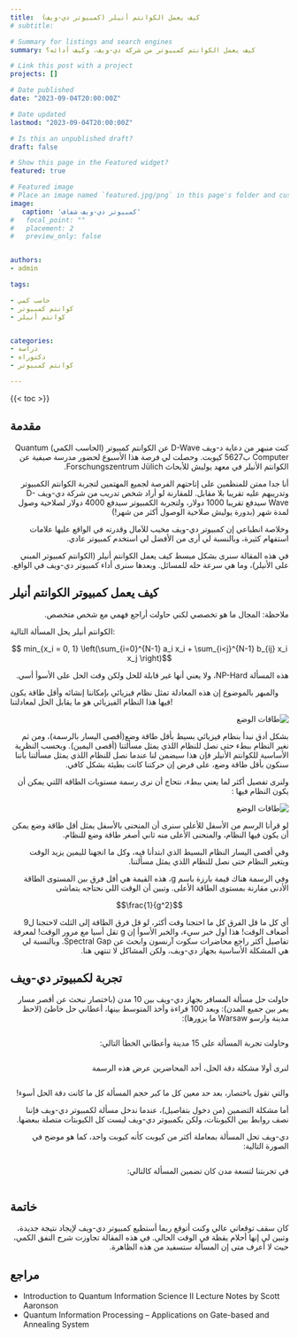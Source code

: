```yaml
---
title:  كيف يعمل الكوانتم أنيلر (كمبيوتر دي-ويف)
# subtitle: 

# Summary for listings and search engines
summary: كيف يعمل الكوانتم كمبيوتر من شركة دي-ويف، وكيف أدائه؟

# Link this post with a project
projects: []

# Date published
date: "2023-09-04T20:00:00Z"

# Date updated
lastmod: "2023-09-04T20:00:00Z"

# Is this an unpublished draft?
draft: false

# Show this page in the Featured widget?
featured: true

# Featured image
# Place an image named `featured.jpg/png` in this page's folder and customize its options here.
image:
   caption: 'كمبيوتر دي-ويف شفاف'
#   focal_point: ""
#   placement: 2
#   preview_only: false


authors:
- admin

tags:

- حاسب كمي
- كوانتم كمبيوتر
- كوانتم أنيلر


categories:
- دراسة
- دكتوراه
- كوانتم كمبيوتر

---
```


<style>
h1, h2, h3, h4, h5, h6, h7
{
font-weight: bold; // it was normal
}
</style>
{{< toc >}}


## مقدمة
<p dir="rtl">
كنت منبهر من دعاية د-ويف D-Wave عن الكوانتم كمبيوتر (الحاسب الكمي) Quantum Computer ب5627 كيوبت. وحصلت لي فرصة هذا الأسبوع لحضور مدرسة صيفية عن الكوانتم الأنيلر في معهد يوليش للأبحاث Forschungszentrum Jülich.
 </p>


<p dir="rtl">
أنا جدا ممتن للمنظمين على إتاحتهم الفرصة لجميع المهتمين لتجربة الكوانتم الكمبيوتر  وتدريبهم عليه تقريبا بلا مقابل. للمقارنة لو أراد شخص تدريب من شركة دي-ويف D-Wave سيدفع تقريبا 1000 دولار، ولتجربة الكمبيوتر سيدفع 4000 دولار لصلاحية وصول لمدة شهر (بدورة يوليش صلاحية الوصول أكثر من شهر!)
</p>

<p dir="rtl">
وخلاصة انطباعي إن كمبيوتر دي-ويف مخيب للآمال وقدرته في الواقع عليها علامات استفهام كثيرة، وبالنسبة لي أرى من الأفضل لي استخدم كمبيوتر عادي.</p>


<p dir="rtl">
 في هذه المقالة سنرى بشكل مبسط كيف يعمل الكوانتم أنيلر (الكوانتم كمبيوتر المبني على الأنيلر)، وما هي سرعة حله للمسائل. وبعدها سنرى أداء كمبيوتر دي-ويف في الواقع.

</p>

## كيف يعمل كمبيوتر الكوانتم أنيلر
<p dir="rtl">
ملاحظة: المجال ما هو تخصصي لكني حاولت أراجع فهمي مع شخص متخصص.


الكوانتم أنيلر يحل المسألة التالية:
</p>

$$ min_{x_i = 0, 1} \left(\sum_{i=0}^{N-1} a_i x_i  + \sum_{i<j}^{N-1} b_{ij} x_i x_j  \right)$$

<p dir="rtl">
هذه المسألة NP-Hard، ولا يعني أنها غير قابلة للحل ولكن وقت الحل على الأسوأ أسي. 


والمبهر بالموضوع إن هذه المعادلة تمثل نظام فيزيائي بإمكاننا إنشائه وأقل طاقة يكون فيها هذا النظام الفيزيائي هو ما يقابل الحل لمعادلتنا!
</p>


<p dir="rtl"><img src="quantum-annealer.png" alt="طاقات الوضع" title="" /></p>


<p dir="rtl">
بشكل أدق نبدأ بنظام فيزيائي بسيط بأقل طاقة وضع(أقصى اليسار بالرسمة)، ومن ثم نغير النظام ببطء حتى نصل للنظام اللذي يمثل مسألتنا (أقصى اليمين). وبحسب النظرية الأساسية للكوانتم الأنيلر فإن هذا سيضمن لنا عندما نصل للنظام اللذي يمثل مسألتنا بأننا سنكون بأقل طاقة وضع، على فرض إن حركتنا كانت بطيئة بشكل كافي.
</p>

<p dir="rtl">
ولنرى تفصيل أكثر لما يعني ببطء، نتحاج أن نرى رسمة مستويات الطاقة اللتي يمكن أن يكون النظام فيها :
</p>

<p dir="rtl"><img src="ground_states.jpg" alt="طاقات الوضع" title="" /></p>


<p dir="rtl">
لو قرأنا الرسم من الأسفل للأعلى سنرى أن المنحنى بالأسفل يمثل أقل طاقة وضع يمكن أن يكون فيها النظام، والمنحنى الأعلى منه ثاني أصغر طاقة  وضع للنظام.</p>

 <p dir="rtl">
وفي أقصى اليسار النظام البسيط الذي ابتدأنا فيه، وكل ما اتجهنا لليمين يزيد الوقت ويتغير النظام حتى نصل للنظام اللذي يمثل مسألتنا.</p>

 <p dir="rtl">
وفي الرسمة هناك قيمة بارزة باسم g، هذه القيمة هي أقل فرق بين المستوى الطاقة الأدنى مقارنة بمستوى الطاقة الأعلى. وتبين  أن الوقت اللي نحتاجه يتماشى
</p>

$$\frac{1}{g^2}$$
<p dir="rtl">
أي كل ما قل الفرق كل ما احتجنا وقت أكثر، لو قل فرق الطاقة إلى الثلث لاحتجنا ل9 أضعاف الوقت!
هذا أول خبر سيء، والخبر الأسوأ إن g تقل أسيا مع مرور الوقت! لمعرفة تفاصيل أكثر راجع محاضرات سكوت آرنسون وابحث عن Spectral Gap. وبالنسبة لي هي المشكلة الأساسية بجهاز دي-ويف،  ولكن المشاكل لا تنتهي هنا.
</p>


## تجربة لكمبيوتر دي-ويف
<p dir="rtl">
حاولت حل مسألة المسافر بجهاز دي-ويف بين 10 مدن (باختصار نبحث عن أقصر مسار يمر بين جميع المدن):
وبعد 100 قراءة وأخذ المتوسط بينها، أعطاني حل خاطئ (لاحظ مدينة وارسو Warsaw ما يزورها):</p>

<p dir="rtl"><img src="tsp.png" alt="" title="" /></p>

<p dir="rtl">
وحاولت تجربة المسألة على 15 مدينة وأعطاني الخطأ التالي:</p>

<p dir="rtl"><img src="failed_embedding.png" alt="" title="" /></p>
<p dir="rtl">
لنرى أولا مشكلة دقة الحل، أحد المحاضرين عرض هذه الرسمة</p>

<p dir="rtl"><img src="succ_rate.png" alt="" title="" /></p>
<p dir="rtl">
والتي تقول باختصار، بعد حد معين  كل ما كبر حجم المسألة كل ما كانت دقة الحل أسوء!</p>

<p dir="rtl">
أما مشكلة التضمين (من دخول بتفاصيل)، عندما ندخل مسألة لكمبيوتر دي-ويف فإننا نصف روابط بين الكيوبتات، ولكن بكمبيوتر دي-ويف ليست كل الكيوبتات متصلة ببعضها.</p> 

<p dir="rtl">
دي-ويف تحل المسألة بمعاملة أكثر من كيوبت كأنه كيوبت واحد، كما هو موضح في الصورة التالية:</p>

<p dir="rtl"><img src="embedding-sol.png" alt="" title="" /></p>

<p dir="rtl">
في تجربتنا لتسعة مدن كان تضمين المسألة كالتالي:</p>

<p dir="rtl"><img src="embedding_result.png" alt="" title="" /></p>


## خاتمة
<p dir="rtl">
كان سقف توقعاتي عالي وكنت أتوقع ربما أستطيع كمبيوتر دي-ويف لإيجاد نتيجة جديدة، وتبين لي إنها أحلام يقظة في الوقت الحالي. في هذه المقالة تجاوزت شرح النفق الكمي، حيث لا أعرف متى إن المسألة ستسفيد من هذه الظاهرة.
</p>


## مراجع
<ul dir="ltr">
<li> Introduction to Quantum Information Science II Lecture Notes by Scott Aaronson </li>
<li> Quantum Information Processing – Applications on Gate-based and Annealing System </li>
</ul>







